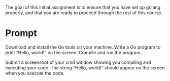 The goal of this initial assignment is to ensure that you have set up golang properly, and that you are ready to proceed through the rest of this course.

# Prompt

Download and install the Go tools on your machine. Write a Go program to print “Hello, world!” on the screen. Compile and run the program.

Submit a screenshot of your cmd window showing you compiling and executing your code. The string “Hello, world!” should appear on the screen when you execute the code.

